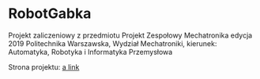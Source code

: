 # RobotGabka
Projekt zaliczeniowy z przedmiotu Projekt Zespołowy Mechatronika edycja 2019
Politechnika Warszawska, Wydział Mechatroniki, kierunek: Automatyka, Robotyka i Informatyka Przemysłowa

Strona projektu:
[a link](https://tmpgh.github.io/RobotGabka/)
